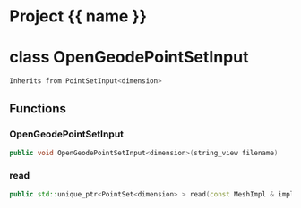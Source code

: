 <script setup>
import {useRoute} from 'vitepress'
const {path} = useRoute()
const tokens = path.split('/')
const words = tokens[2].split('-');
for (let i = 0; i < words.length; i++) {
    words[i] = words[i].charAt(0).toUpperCase() + words[i].slice(1);
    words[i] = words[i].replace('geode', 'Geode')
}
const name = words.join('-');
</script>
# Project {{ name }}

# class OpenGeodePointSetInput


```cpp
Inherits from PointSetInput<dimension>
```



## Functions

### OpenGeodePointSetInput

```cpp
public void OpenGeodePointSetInput<dimension>(string_view filename)
```


### read

```cpp
public std::unique_ptr<PointSet<dimension> > read(const MeshImpl & impl)
```




